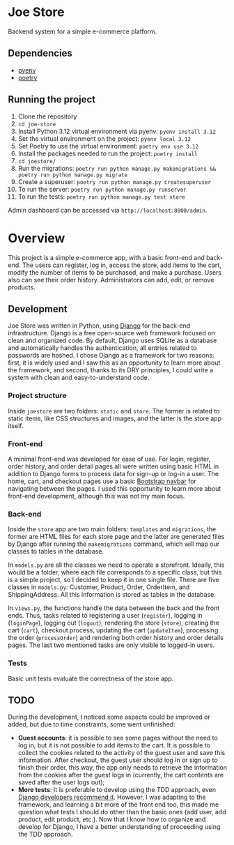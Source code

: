 # Joe Store
Backend system for a simple e-commerce platform.

## Dependencies
* [pyenv](https://github.com/pyenv/pyenv)
* [poetry](https://python-poetry.org/)

## Running the project
1. Clone the repository
2. `cd joe-store`
3. Install Python 3.12 virtual environment via pyenv: `pyenv install 3.12`
4. Set the virtual environment on the project: `pyenv local 3.12`
5. Set Poetry to use the virtual environment: `poetry env use 3.12`
6. Install the packages needed to run the project: `poetry install`
7. `cd joestore/`
8. Run the migrations:
`poetry run python manage.py makemigrations && poetry run python manage.py migrate`
9. Create a superuser: `poetry run python manage.py createsuperuser`
10. To run the server: `poetry run python manage.py runserver`
11. To run the tests: `poetry run python manage.py test store`

Admin dashboard can be accessed via `http://localhost:8000/admin`.

# Overview
This project is a simple e-commerce app, with a basic front-end and back-end.
The users can register, log in, access the store, add items to the cart, modify
the number of items to be purchased, and make a purchase. Users also can see
their order history. Administrators can add, edit, or remove products.

## Development
Joe Store was written in Python, using [Django](https://www.djangoproject.com/)
for the back-end infrastructure. Django is a free open-source web framework
focused on clean and organized code. By default, Django uses SQLite as a
database and automatically handles the authentication, all entries related to
passwords are hashed. I chose Django as a framework for two reasons: first, it
is widely used and I saw this as an opportunity to learn more about the
framework, and second, thanks to its DRY principles, I could write a system
with clean and easy-to-understand code.

### Project structure
Inside `joestore` are two folders: `static` and `store`. The former is related
to static items, like CSS structures and images, and the latter is the store
app itself.

### Front-end
A minimal front-end was developed for ease of use. For login, register, order
history, and order detail pages all were written using basic HTML in addition
to Django forms to process data for sign-up or log-in a user. The home, cart,
and checkout pages use a basic [Bootstrap navbar](https://getbootstrap.com/)
for navigating between the pages. I used this opportunity to learn more about
front-end development, although this was not my main focus.

### Back-end
Inside the `store` app are two main folders: `templates` and `migrations`, the
former are HTML files for each store page and the latter are generated files by
Django after running the `makemigrations` command, which will map our classes
to tables in the database.

In `models.py` are all the classes we need to operate a storefront. Ideally,
this would be a folder, where each file corresponds to a specific class, but
this is a simple project, so I decided to keep it in one single file. There are
five classes in `models.py`: Customer, Product, Order, OrderItem, and
ShippingAddress. All this information is stored as tables in the database.

In `views.py`, the functions handle the data between the back and the front
ends. Thus, tasks related to registering a user (`register`), logging in
(`loginPage`), logging out (`logout`), rendering the store (`store`), creating
the cart (`cart`), checkout process, updating the cart (`updateItem`),
processing the order (`processOrder`) and rendering both order history and
order details pages. The last two mentioned tasks are only visible to logged-in
users.

### Tests
Basic unit tests evaluate the correctness of the store app.

## TODO
During the development, I noticed some aspects could be improved or added, but
due to time constraints, some went unfinished:
* **Guest accounts**: it is possible to see some pages without the need to log
  in, but it is not possible to add items to the cart.  It is possible to
  collect the cookies related to the activity of the guest user and save this
  information. After checkout, the guest user should log in or sign up to
  finish their order, this way, the app only needs to retrieve the information
  from the cookies after the guest logs in (currently, the cart contents are
  saved after the user logs out);
* **More tests**: It is preferable to develop using the TDD approach, even
  [Django developers recommend
  it](https://docs.djangoproject.com/en/5.1/intro/tutorial05/#basic-testing-strategies).
  However, I was adapting to the framework, and learning a bit more of the
  front end too, this made me question what tests I should do other than the
  basic ones (add user, add product, edit product, etc.). Now that I know how
  to organize and develop for Django, I have a better understanding of
  proceeding using the TDD approach.

